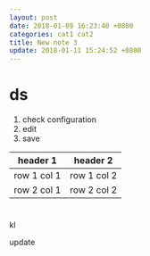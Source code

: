 ```yaml
---
layout: post
date: 2018-01-09 16:23:40 +0800
categories: cat1 cat2
title: New note 3
update: 2018-01-11 15:24:52 +0800
---
```


# ds
1. check configuration
2. edit 
3. save



header 1 | header 2
---|---
row 1 col 1 | row 1 col 2
row 2 col 1 | row 2 col 2

# 

kl

update